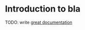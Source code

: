 # Introduction to bla

TODO: write [great documentation](http://jacobian.org/writing/what-to-write/)
